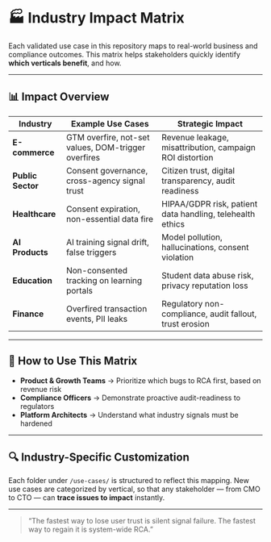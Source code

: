 # 🏭 Industry Impact Matrix

Each validated use case in this repository maps to real-world business and compliance outcomes. This matrix helps stakeholders quickly identify **which verticals benefit**, and how.

---

## 📊 Impact Overview

| Industry        | Example Use Cases                         | Strategic Impact                              |
|------------------|-------------------------------------------|-----------------------------------------------|
| **E-commerce**   | GTM overfire, not-set values, DOM-trigger overfires | Revenue leakage, misattribution, campaign ROI distortion |
| **Public Sector**| Consent governance, cross-agency signal trust       | Citizen trust, digital transparency, audit readiness     |
| **Healthcare**   | Consent expiration, non-essential data fire        | HIPAA/GDPR risk, patient data handling, telehealth ethics |
| **AI Products**  | AI training signal drift, false triggers           | Model pollution, hallucinations, consent violation       |
| **Education**    | Non-consented tracking on learning portals        | Student data abuse risk, privacy reputation loss         |
| **Finance**      | Overfired transaction events, PII leaks            | Regulatory non-compliance, audit fallout, trust erosion  |

---

## 🎯 How to Use This Matrix

- **Product & Growth Teams** → Prioritize which bugs to RCA first, based on revenue risk  
- **Compliance Officers** → Demonstrate proactive audit-readiness to regulators  
- **Platform Architects** → Understand what industry signals must be hardened

---

## 🔍 Industry-Specific Customization

Each folder under `/use-cases/` is structured to reflect this mapping. New use cases are categorized by vertical, so that any stakeholder — from CMO to CTO — can **trace issues to impact** instantly.

---

> “The fastest way to lose user trust is silent signal failure. The fastest way to regain it is system-wide RCA.”
